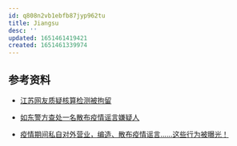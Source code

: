 ```yaml
---
id: q808n2vb1ebfb87jyp962tu
title: Jiangsu
desc: ''
updated: 1651461419421
created: 1651461339974
---
```


## 参考资料

- [江苏网友质疑核算检测被拘留](https://twitter.com/SpeechFreedomCN/status/1506829908017745923?cxt=HHwWhsCoxav0qukpAAAA)

- [如东警方查处一名散布疫情谣言嫌疑人](https://xdkb.net/p1/js/20220330/270520.html)

- [疫情期间私自对外营业，编造、散布疫情谣言……这些行为被曝光！](https://www.163.com/dy/article/H5PRTGRB05454I0S.html)

